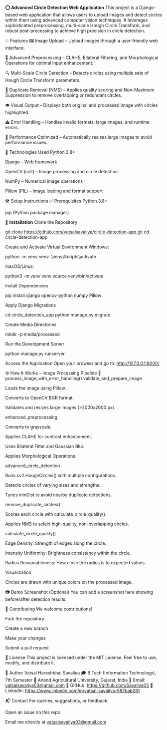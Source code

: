 ****⭕ Advanced Circle Detection Web Application****
This project is a Django-based web application that allows users to upload images and detect circles within them using advanced computer vision techniques. It leverages sophisticated preprocessing, multi-scale Hough Circle Transform, and robust post-processing to achieve high precision in circle detection.

✨ Features
🖼️ Image Upload – Upload images through a user-friendly web interface.

🧪 Advanced Preprocessing – CLAHE, Bilateral Filtering, and Morphological Operations for optimal input enhancement.

🔍 Multi-Scale Circle Detection – Detects circles using multiple sets of Hough Circle Transform parameters.

🧠 Duplicate Removal (NMS) – Applies quality scoring and Non-Maximum Suppression to remove overlapping or redundant circles.

👁️ Visual Output – Displays both original and processed image with circles highlighted.

⚠️ Error Handling – Handles invalid formats, large images, and runtime errors.

🚀 Performance Optimized – Automatically resizes large images to avoid performance issues.

🚀 Technologies Used
Python 3.8+

Django – Web framework

OpenCV (cv2) – Image processing and circle detection

NumPy – Numerical image operations

Pillow (PIL) – Image loading and format support

🛠️ Setup Instructions
✅ Prerequisites
Python 3.8+

pip (Python package manager)

🔧 **Installation**
Clone the Repository

git clone https://github.com/vatsalsavaliya/circle-detection-app.git
cd circle-detection-app

Create and Activate Virtual Environment
Windows:

python -m venv venv
.\venv\Scripts\activate

macOS/Linux:

python3 -m venv venv
source venv/bin/activate

Install Dependencies

pip install django opencv-python numpy Pillow

Apply Django Migrations

cd circle_detection_app
python manage.py migrate

Create Media Directories

mkdir -p media/processed

Run the Development Server

python manage.py runserver

Access the Application
Open your browser and go to:
http://127.0.0.1:8000/

⚙️ How It Works – Image Processing Pipeline
🔄 process_image_with_error_handling()
validate_and_prepare_image

Loads the image using Pillow.

Converts to OpenCV BGR format.

Validates and resizes large images (>2000x2000 px).

enhanced_preprocessing

Converts to grayscale.

Applies CLAHE for contrast enhancement.

Uses Bilateral Filter and Gaussian Blur.

Applies Morphological Operations.

advanced_circle_detection

Runs cv2.HoughCircles() with multiple configurations.

Detects circles of varying sizes and strengths.

Tunes minDist to avoid nearby duplicate detections.

remove_duplicate_circles()

Scores each circle with calculate_circle_quality().

Applies NMS to select high-quality, non-overlapping circles.

calculate_circle_quality()

Edge Density: Strength of edges along the circle.

Intensity Uniformity: Brightness consistency within the circle.

Radius Reasonableness: How close the radius is to expected values.

Visualization

Circles are drawn with unique colors on the processed image.

📷 Demo Screenshot (Optional)
You can add a screenshot here showing before/after detection results.

🤝 Contributing
We welcome contributions!

Fork the repository

Create a new branch

Make your changes

Submit a pull request

📄 License
This project is licensed under the MIT License.
Feel free to use, modify, and distribute it.

👤 Author
Vatsal Hareshbhai Savaliya
🎓 B.Tech (Information Technology), 7th Semester
📍 Anand Agricultural University, Gujarat, India
📧 Email: vatsalsavaliya03@gmail.com
🔗 GitHub: https://github.com/Savaliya03
🔗 LinkedIn: https://www.linkedin.com/in/vatsal-savaliya-587bab281

📬 Contact
For queries, suggestions, or feedback:

Open an issue on this repo

Email me directly at vatsalsavaliya03@gmail.com
